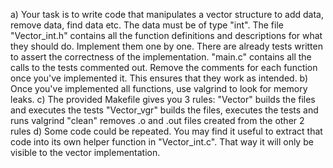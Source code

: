 a) Your task is to write code that manipulates a vector structure to add data, remove data, find data etc. The data must be of type "int". The file "Vector_int.h" contains all the function definitions and descriptions for what they should do. Implement them one by one. There are already tests written to assert the correctness of the implementation. "main.c" contains all the calls to the tests commented out. Remove the comments for each function once you've implemented it. This ensures that they work as intended.
b) Once you've implemented all functions, use valgrind to look for memory leaks.
c) The provided Makefile gives you 3 rules:
	"Vector"		builds the files and executes the tests
	"Vector_vgr"	builds the files, executes the tests and runs valgrind
	"clean"			removes .o and .out files created from the other 2 rules
d) Some code could be repeated. You may find it useful to extract that code into its own helper function in "Vector_int.c". That way it will only be visible to the vector implementation.
